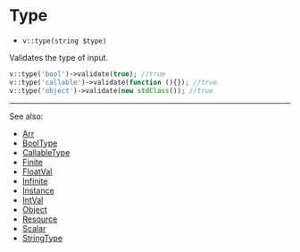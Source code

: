 # Type

- `v::type(string $type)`

Validates the type of input.

```php
v::type('bool')->validate(true); //true
v::type('callable')->validate(function (){}); //true
v::type('object')->validate(new stdClass()); //true
```

***
See also:

  * [Arr](Arr.md)
  * [BoolType](BoolType.md)
  * [CallableType](CallableType.md)
  * [Finite](Finite.md)
  * [FloatVal](FloatVal.md)
  * [Infinite](Infinite.md)
  * [Instance](Instance.md)
  * [IntVal](IntVal.md)
  * [Object](Object.md)
  * [Resource](Resource.md)
  * [Scalar](Scalar.md)
  * [StringType](StringType.md)
